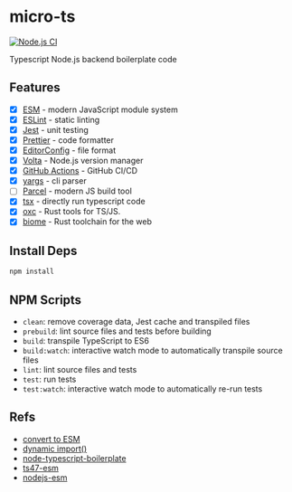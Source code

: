 # micro-ts

[![Node.js CI](https://github.com/Akagi201/micro-ts/actions/workflows/ci.yml/badge.svg)](https://github.com/Akagi201/micro-ts/actions/workflows/ci.yml)

Typescript Node.js backend boilerplate code

## Features

- [x] [ESM](https://developer.mozilla.org/en-US/docs/Web/JavaScript/Guide/Modules) - modern JavaScript module system
- [x] [ESLint](https://github.com/eslint/eslint) - static linting
- [x] [Jest](https://jestjs.io/) - unit testing
- [x] [Prettier](https://prettier.io/) - code formatter
- [x] [EditorConfig](https://editorconfig.org/) - file format
- [x] [Volta](https://volta.sh/) - Node.js version manager
- [x] [GitHub Actions](https://github.com/features/actions) - GitHub CI/CD
- [x] [yargs](https://github.com/yargs/yargs) - cli parser
- [ ] [Parcel](https://github.com/parcel-bundler/parcel) - modern JS build tool
- [x] [tsx](https://github.com/privatenumber/tsx)  - directly run typescript code
- [x] [oxc](https://github.com/oxc-project/oxc) - Rust tools for TS/JS.
- [x] [biome](https://github.com/biomejs/biome) - Rust toolchain for the web

## Install Deps

```sh
npm install
```

## NPM Scripts

- `clean`: remove coverage data, Jest cache and transpiled files
- `prebuild`: lint source files and tests before building
- `build`: transpile TypeScript to ES6
- `build:watch`: interactive watch mode to automatically transpile source files
- `lint`: lint source files and tests
- `test`: run tests
- `test:watch`: interactive watch mode to automatically re-run tests

## Refs

- [convert to ESM](https://gist.github.com/sindresorhus/a39789f98801d908bbc7ff3ecc99d99c)
- [dynamic import()](https://v8.dev/features/dynamic-import)
- [node-typescript-boilerplate](https://github.com/jsynowiec/node-typescript-boilerplate)
- [ts47-esm](https://devblogs.microsoft.com/typescript/announcing-typescript-4-7/#esm-nodejs)
- [nodejs-esm](https://nodejs.org/docs/latest-v16.x/api/esm.html)
